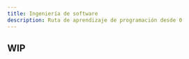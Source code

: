 ```yaml
---
title: Ingeniería de software
description: Ruta de aprendizaje de programación desde 0
---
```


## WIP